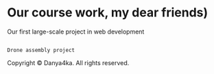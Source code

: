 # Our course work, my dear friends)

Our first large-scale project in web development

                                                                                     Drone assembly project

Copyright © Danya4ka. All rights reserved.
